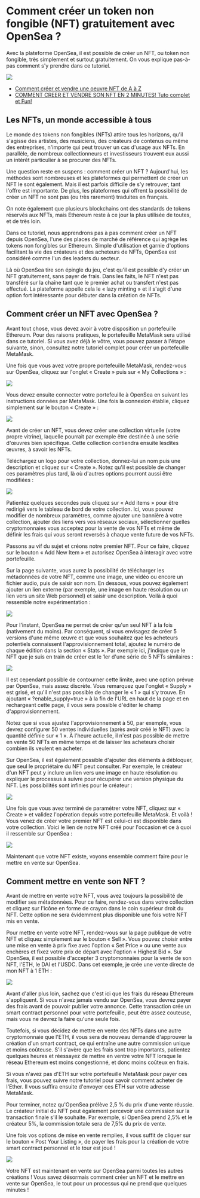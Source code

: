 # Comment créer un token non fongible (NFT) gratuitement avec OpenSea ?

Avec la plateforme OpenSea, il est possible de créer un NFT, ou token non fongible, très simplement et surtout gratuitement. On vous explique pas-à-pas comment s'y prendre dans ce tutoriel.

![](https://cryptoast.fr/wp-content/uploads/2021/03/comment-creer-token-non-fongible-nft-opensea.jpg)

- [Comment créer et vendre une oeuvre NFT de A à Z](https://youtu.be/z7Eyf4dT0KI)
- [COMMENT CREER ET VENDRE SON NFT EN 2 MINUTES! Tuto complet et Fun!](https://youtu.be/JmWM_ILYWls)

## Les NFTs, un monde accessible à tous

Le monde des tokens non fongibles (NFTs) attire tous les horizons, qu'il s'agisse des artistes, des musiciens, des créateurs de contenus ou même des entreprises, n'importe qui peut trouver un cas d'usage aux NFTs. En parallèle, de nombreux collectionneurs et investisseurs trouvent eux aussi un intérêt particulier à se procurer des NFTs.

Une question reste en suspens : comment créer un NFT ? Aujourd'hui, les méthodes sont nombreuses et les plateformes qui permettent de créer un NFT le sont également. Mais il est parfois difficile de s'y retrouver, tant l'offre est importante. De plus, les plateformes qui offrent la possibilité de créer un NFT ne sont pas (ou très rarement) traduites en français.

On note également que plusieurs blockchains ont des standards de tokens réservés aux NFTs, mais Ethereum reste à ce jour la plus utilisée de toutes, et de très loin.

Dans ce tutoriel, nous apprendrons pas à pas comment créer un NFT depuis OpenSea, l'une des places de marché de référence qui agrège les tokens non fongibles sur Ethereum. Simple d'utilisation et garnie d'options facilitant la vie des créateurs et des acheteurs de NFTs, OpenSea est considéré comme l'un des leaders du secteur.

Là où OpenSea tire son épingle du jeu, c'est qu'il est possible d'y créer un NFT gratuitement, sans payer de frais. Dans les faits, le NFT n'est pas transféré sur la chaîne tant que le premier achat ou transfert n'est pas effectué. La plateforme appelle cela le « lazy minting » et il s'agit d'une option fort intéressante pour débuter dans la création de NFTs.

## Comment créer un NFT avec OpenSea ?

Avant tout chose, vous devez avoir à votre disposition un portefeuille Ethereum. Pour des raisons pratiques, le portefeuille MetaMask sera utilisé dans ce tutoriel. Si vous avez déjà le vôtre, vous pouvez passer à l'étape suivante, sinon, consultez notre tutoriel complet pour créer un portefeuille MetaMask.

Une fois que vous avez votre propre portefeuille MetaMask, rendez-vous sur OpenSea, cliquez sur l'onglet « Create » puis sur « My Collections » :

![](https://cryptoast.fr/wp-content/uploads/2021/03/opensea-my-collections.png)

Vous devez ensuite connecter votre portefeuille à OpenSea en suivant les instructions données par MetaMask. Une fois la connexion établie, cliquez simplement sur le bouton « Create » :

![](https://cryptoast.fr/wp-content/uploads/2021/03/opensea-creer-nft.png)

Avant de créer un NFT, vous devez créer une collection virtuelle (votre propre vitrine), laquelle pourrait par exemple être destinée à une série d'œuvres bien spécifique. Cette collection contiendra ensuite lesdites œuvres, à savoir les NFTs.

Téléchargez un logo pour votre collection, donnez-lui un nom puis une description et cliquez sur « Create ». Notez qu'il est possible de changer ces paramètres plus tard, là où d'autres options pourront aussi être modifiées :

![](https://cryptoast.fr/wp-content/uploads/2021/03/opensea-creation-nft.png)

Patientez quelques secondes puis cliquez sur « Add items » pour être redirigé vers le tableau de bord de votre collection. Ici, vous pouvez modifier de nombreux paramètres, comme ajouter une bannière à votre collection, ajouter des liens vers vos réseaux sociaux, sélectionner quelles cryptomonnaies vous acceptez pour la vente de vos NFTs et même de définir les frais qui vous seront reversés à chaque vente future de vos NFTs.

Passons au vif du sujet et créons notre premier NFT. Pour ce faire, cliquez sur le bouton « Add New Item » et autorisez OpenSea à interagir avec votre portefeuille.

Sur la page suivante, vous aurez la possibilité de télécharger les métadonnées de votre NFT, comme une image, une vidéo ou encore un fichier audio, puis de saisir son nom. En dessous, vous pouvez également ajouter un lien externe (par exemple, une image en haute résolution ou un lien vers un site Web personnel) et saisir une description. Voilà à quoi ressemble notre expérimentation :

![](https://cryptoast.fr/wp-content/uploads/2021/03/comment-creer-nft-opensea.png.webp)

Pour l'instant, OpenSea ne permet de créer qu'un seul NFT à la fois (nativement du moins). Par conséquent, si vous envisagez de créer 5 versions d'une même œuvre et que vous souhaitez que les acheteurs potentiels connaissent l'approvisionnement total, ajoutez le numéro de chaque édition dans la section « Stats ». Par exemple ici, j'indique que le NFT que je suis en train de créer est le 1er d'une série de 5 NFTs similaires :

![](https://cryptoast.fr/wp-content/uploads/2021/03/nft-stats.png)

Il est cependant possible de contourner cette limite, avec une option prévue par OpenSea, mais assez discrète. Vous remarquez que l'onglet « Supply » est grisé, et qu'il n'est pas possible de changer le « 1 » qui s'y trouve. En ajoutant « ?enable_supply=true » à la fin de l'URL en haut de la page et en rechargeant cette page, il vous sera possible d'éditer le champ d'approvisionnement.

Notez que si vous ajustez l'approvisionnement à 50, par exemple, vous devrez configurer 50 ventes individuelles (après avoir créé le NFT) avec la quantité définie sur « 1 ». À l'heure actuelle, il n'est pas possible de mettre en vente 50 NFTs en même temps et de laisser les acheteurs choisir combien ils veulent en acheter.

Sur OpenSea, il est également possible d'ajouter des éléments à débloquer, que seul le propriétaire du NFT peut consulter. Par exemple, le créateur d'un NFT peut y inclure un lien vers une image en haute résolution ou expliquer le processus à suivre pour récupérer une version physique du NFT. Les possibilités sont infinies pour le créateur :

![](https://cryptoast.fr/wp-content/uploads/2021/03/contenu-deverouillable-nft.png)

Une fois que vous avez terminé de paramétrer votre NFT, cliquez sur « Create » et validez l'opération depuis votre portefeuille MetaMask. Et voilà ! Vous venez de créer votre premier NFT est celui-ci est disponible dans votre collection. Voici le lien de notre NFT créé pour l'occasion et ce à quoi il ressemble sur OpenSea :

![](https://cryptoast.fr/wp-content/uploads/2021/03/nft-opensea.png.webp)

Maintenant que votre NFT existe, voyons ensemble comment faire pour le mettre en vente sur OpenSea.

## Comment mettre en vente son NFT ?

Avant de mettre en vente votre NFT, vous avez toujours la possibilité de modifier ses métadonnées. Pour ce faire, rendez-vous dans votre collection et cliquez sur l'icône en forme de crayon dans le coin supérieur droit du NFT. Cette option ne sera évidemment plus disponible une fois votre NFT mis en vente.

Pour mettre en vente votre NFT, rendez-vous sur la page publique de votre NFT et cliquez simplement sur le bouton « Sell ». Vous pouvez choisir entre une mise en vente à prix fixe avec l'option « Set Price » ou une vente aux enchères et fixez votre prix de départ avec l'option « Highest Bid ». Sur OpenSea, il est possible d'accepter 3 cryptomonnaies pour la vente de son NFT, l'ETH, le DAI et l'USDC. Dans cet exemple, je crée une vente directe de mon NFT à 1 ETH :

![](https://cryptoast.fr/wp-content/uploads/2021/03/prix-nft.png)

Avant d'aller plus loin, sachez que c'est ici que les frais du réseau Ethereum s'appliquent. Si vous n'avez jamais vendu sur OpenSea, vous devrez payer des frais avant de pouvoir publier votre annonce. Cette transaction crée un smart contract personnel pour votre portefeuille, peut être assez couteuse, mais vous ne devrez la faire qu'une seule fois.

Toutefois, si vous décidez de mettre en vente des NFTs dans une autre cryptomonnaie que l'ETH, il vous sera de nouveau demandé d'approuver la création d'un smart contract, ce qui entraîne une autre commission unique et moins coûteuse. S'il s'avère que les frais sont trop importants, patientez quelques heures et réessayez de mettre en ventre votre NFT lorsque le réseau Ethereum est moins congestionné, et donc moins coûteux en frais.

Si vous n'avez pas d'ETH sur votre portefeuille MetaMask pour payer ces frais, vous pouvez suivre notre tutoriel pour savoir comment acheter de l'Ether. Il vous suffira ensuite d'envoyer ces ETH sur votre adresse MetaMask.

Pour terminer, notez qu'OpenSea prélève 2,5 % du prix d'une vente réussie. Le créateur initial du NFT peut également percevoir une commission sur la transaction finale s'il le souhaite. Par exemple, si OpenSea prend 2,5% et le créateur 5%, la commission totale sera de 7,5% du prix de vente.

Une fois vos options de mise en vente remplies, il vous suffit de cliquer sur le bouton « Post Your Listing », de payer les frais pour la création de votre smart contract personnel et le tour est joué !

![](https://cryptoast.fr/wp-content/uploads/2021/03/listing-nft.png)

Votre NFT est maintenant en vente sur OpenSea parmi toutes les autres créations ! Vous savez désormais comment créer un NFT et le mettre en vente sur OpenSea, le tout pour un processus qui ne prend que quelques minutes !